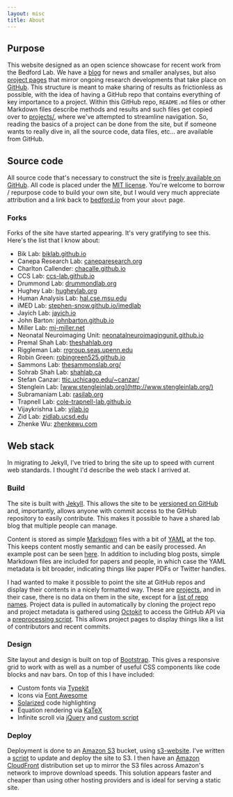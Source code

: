 ```yaml
---
layout: misc
title: About
---
```


## Purpose

This website designed as an open science showcase for recent work from the Bedford Lab.  We have a [blog](/blog/) for news and smaller analyses, but also [project pages](/projects/) that mirror ongoing research developments that take place on [GitHub](https://github.com/blab).  This structure is meant to make sharing of results as frictionless as possible, with the idea of having a GitHub repo that contains everything of key importance to a project.  Within this GitHub repo, `README.md` files or other Markdown files describe methods and results and such files get copied over to [projects/](/projects/), where we've attempted to streamline navigation.  So, reading the basics of a project can be done from the site, but if someone wants to really dive in, all the source code, data files, etc... are available from GitHub.

## Source code

All source code that's necessary to construct the site is [freely available on GitHub](https://github.com/blab/blotter).  All code is placed under the [MIT license](https://github.com/blab/blotter#license). You're welcome to borrow / repurpose code to build your own site, but I would very much appreciate attribution and a link back to [bedford.io](http://bedford.io) from your `about` page.

### Forks

Forks of the site have started appearing. It's very gratifying to see this. Here's the list that I know about:

 * Bik Lab: [biklab.github.io](https://biklab.github.io/)
 * Canepa Research Lab: [caneparesearch.org](http://caneparesearch.org/)
 * Charlton Callender: [chacalle.github.io](http://chacalle.github.io/)
 * CCS Lab: [ccs-lab.github.io](https://ccs-lab.github.io/)
 * Drummond Lab: [drummondlab.org](http://drummondlab.org/)
 * Hughey Lab: [hugheylab.org](https://www.hugheylab.org)
 * Human Analysis Lab: [hal.cse.msu.edu](http://hal.cse.msu.edu/)
 * iMED Lab: [stephen-snow.github.io/imedlab](https://stephen-snow.github.io/imedlab/)
 * Jayich Lab: [jayich.io](http://jayich.io/)
 * John Barton: [johnbarton.github.io](http://johnbarton.github.io/)
 * Miller Lab: [mj-miller.net](http://mj-miller.net/)
 * Neonatal Neuroimaging Unit: [neonatalneuroimagingunit.github.io](https://neonatalneuroimagingunit.github.io/)
 * Premal Shah Lab: [theshahlab.org](http://theshahlab.org/)
 * Riggleman Lab: [rrgroup.seas.upenn.edu](http://rrgroup.seas.upenn.edu/)
 * Robin Green: [robingreen525.github.io](http://robingreen525.github.io/)
 * Sammons Lab: [thesammonslab.org/](http://thesammonslab.org/)
 * Sohrab Shah Lab: [shahlab.ca](http://shahlab.ca/)
 * Stefan Canzar: [ttic.uchicago.edu/~canzar/](http://ttic.uchicago.edu/~canzar/)
 * Stenglein Lab: [www.stengleinlab.org](http://www.stengleinlab.org/)
 * Subramaniam Lab: [rasilab.org](http://rasilab.org/)
 * Trapnell Lab: [cole-trapnell-lab.github.io](http://cole-trapnell-lab.github.io/)
 * Vijaykrishna Lab: [vjlab.io](http://vjlab.io/)
 * Zid Lab: [zidlab.ucsd.edu](http://zidlab.ucsd.edu/)
 * Zhenke Wu: [zhenkewu.com](http://zhenkewu.com/)

## Web stack

In migrating to Jekyll, I've tried to bring the site up to speed with current web standards.  I thought I'd describe the web stack I arrived at.

### Build

The site is built with [Jekyll](http://jekyllrb.com/).  This allows the site to be [versioned on GitHub](https://github.com/blab/blotter/commits/master) and, importantly, allows anyone with commit access to the GitHub repository to easily contribute.  This makes it possible to have a shared lab blog that multiple people can manage.

Content is stored as simple [Markdown](http://daringfireball.net/projects/markdown/) files with a bit of [YAML](http://yaml.org/) at the top.  This keeps content mostly semantic and can be easily processed.  An example post can be seen [here](https://github.com/blab/blotter/blob/master/blog/_posts/2012-02-20-github-of-science.md).  In addition to including blog posts, simple Markdown files are included for papers and people, in which case the YAML metadata is bit broader, indicating things like paper PDFs or Twitter handles.

I had wanted to make it possible to point the site at GitHub repos and display their contents in a nicely formatted way.  These are [projects](/projects/), and in their case, there is no data on them in the site, except for a [list of repo names](https://github.com/blab/blotter/blob/master/_config.yml).  Project data is pulled in automatically by cloning the project repo and project metadata is gathered using [Octokit](http://octokit.github.io/octokit.rb/) to access the GitHub API via a [preprocessing script](https://github.com/blab/blotter/blob/master/_scripts/generate-project-data.rb).  This allows project pages to display things like a list of contributors and recent commits.

### Design

Site layout and design is built on top of [Bootstrap](http://getbootstrap.com/).  This gives a responsive grid to work with as well as a number of useful CSS components like code blocks and nav bars.  On top of this I have included:

* Custom fonts via [Typekit](http://typekit.com/)
* Icons via [Font Awesome](http://fontawesome.io/)
* [Solarized](http://ethanschoonover.com/solarized) code highlighting
* Equation rendering via [KaTeX](http://khan.github.io/KaTeX/)
* Infinite scroll via [jQuery](https://jquery.com/) and [custom script](https://github.com/blab/blotter/blob/master/js/infinite-scroll.js)

### Deploy

Deployment is done to an [Amazon S3](http://aws.amazon.com/s3/) bucket, using [s3-website](https://github.com/laurilehmijoki/s3_website). I've written a [script](https://github.com/blab/blotter-deploy) to update and deploy the site to S3.  I then have an [Amazon CloudFront](http://aws.amazon.com/cloudfront/) distribution set up to mirror the S3 files across Amazon's network to improve download speeds.  This solution appears faster and cheaper than using other hosting providers and is ideal for serving a static site.
